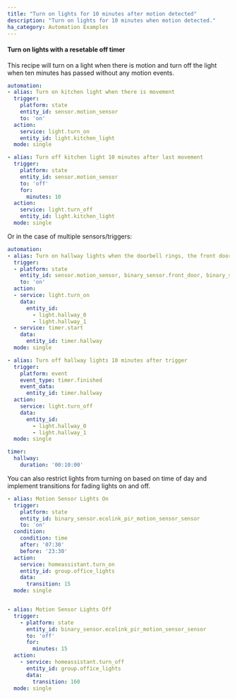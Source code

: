 ```yaml
---
title: "Turn on lights for 10 minutes after motion detected"
description: "Turn on lights for 10 minutes when motion detected."
ha_category: Automation Examples
---
```


#### Turn on lights with a resetable off timer

This recipe will turn on a light when there is motion and turn off the light when ten minutes has passed without any motion events.

```yaml
automation:
- alias: Turn on kitchen light when there is movement
  trigger:
    platform: state
    entity_id: sensor.motion_sensor
    to: 'on'
  action:
    service: light.turn_on
    entity_id: light.kitchen_light
  mode: single

- alias: Turn off kitchen light 10 minutes after last movement
  trigger:
    platform: state
    entity_id: sensor.motion_sensor
    to: 'off'
    for:
      minutes: 10
  action:
    service: light.turn_off
    entity_id: light.kitchen_light
  mode: single
```

Or in the case of multiple sensors/triggers:

```yaml
automation:
- alias: Turn on hallway lights when the doorbell rings, the front door opens or if there is movement
  trigger:
  - platform: state
    entity_id: sensor.motion_sensor, binary_sensor.front_door, binary_sensor.doorbell
    to: 'on'
  action:
  - service: light.turn_on
    data:
      entity_id:
        - light.hallway_0
        - light.hallway_1
  - service: timer.start
    data:
      entity_id: timer.hallway
  mode: single

- alias: Turn off hallway lights 10 minutes after trigger
  trigger:
    platform: event
    event_type: timer.finished
    event_data:
      entity_id: timer.hallway
  action:
    service: light.turn_off
    data:
      entity_id:
        - light.hallway_0
        - light.hallway_1
  mode: single

timer:
  hallway:
    duration: '00:10:00'
```

You can also restrict lights from turning on based on time of day and implement transitions for fading lights on and off.

```yaml
- alias: Motion Sensor Lights On
  trigger:
    platform: state
    entity_id: binary_sensor.ecolink_pir_motion_sensor_sensor
    to: 'on'
  condition: 
    condition: time
    after: '07:30'
    before: '23:30'
  action:
    service: homeassistant.turn_on
    entity_id: group.office_lights
    data: 
      transition: 15
  mode: single


- alias: Motion Sensor Lights Off
  trigger:
    - platform: state
      entity_id: binary_sensor.ecolink_pir_motion_sensor_sensor
      to: 'off'
      for:
        minutes: 15
  action:
    - service: homeassistant.turn_off
      entity_id: group.office_lights
      data: 
        transition: 160
  mode: single
```
